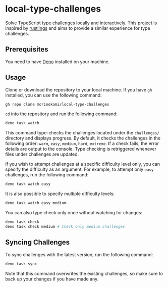 # local-type-challenges

Solve TypeScript [type challenges](https://tsch.js.org/) locally and interactively. This project is inspired by [rustlings](https://rustlings.cool/) and aims to provide a similar experience for type challenges.

## Prerequisites

You need to have [Deno](https://deno.land/) installed on your machine.

## Usage

Clone or download the repository to your local machine. If you have `gh` installed, you can use the following command:

```sh
gh repo clone morinokami/local-type-challenges
```

`cd` into the repository and run the following command:

```sh
deno task watch
```

This command type-checks the challenges located under the `challenges/` directory and displays progress. By default, it checks the challenges in the following order: `warm`, `easy`, `medium`, `hard`, `extreme`. If a check fails, the error details are output to the console. Type checking is retriggered whenever files under challenges are updated.

If you wish to attempt challenges at a specific difficulty level only, you can specify the difficulty as an argument. For example, to attempt only `easy` challenges, run the following command:

```sh
deno task watch easy
```

It is also possible to specify multiple difficulty levels:

```sh
deno task watch easy medium
```

You can also type check only once without watching for changes:

```sh
deno task check
deno task check medium # Check only medium challenges
```

## Syncing Challenges

To sync challenges with the latest version, run the following command:

```sh
deno task sync
```

Note that this command overwrites the existing challenges, so make sure to back up your changes if you have made any.
